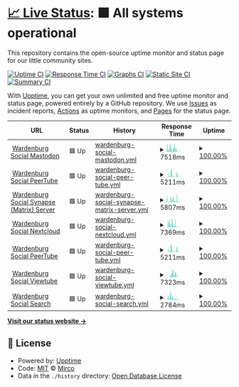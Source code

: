 # [📈 Live Status](https://demo.upptime.js.org): <!--live status--> **🟩 All systems operational**

This repository contains the open-source uptime monitor and status page for our little community sites.

[![Uptime CI](https://github.com/m1rc0/starfleetuptime/workflows/Uptime%20CI/badge.svg)](https://github.com/m1rc0/starfleetuptime/actions?query=workflow%3A%22Uptime+CI%22)
[![Response Time CI](https://github.com/m1rc0/starfleetuptime/workflows/Response%20Time%20CI/badge.svg)](https://github.com/m1rc0/starfleetuptime/actions?query=workflow%3A%22Response+Time+CI%22)
[![Graphs CI](https://github.com/m1rc0/starfleetuptime/workflows/Graphs%20CI/badge.svg)](https://github.com/m1rc0/starfleetuptime/actions?query=workflow%3A%22Graphs+CI%22)
[![Static Site CI](https://github.com/m1rc0/starfleetuptime/workflows/Static%20Site%20CI/badge.svg)](https://github.com/m1rc0/starfleetuptime/actions?query=workflow%3A%22Static+Site+CI%22)
[![Summary CI](https://github.com/m1rc0/starfleetuptime/workflows/Summary%20CI/badge.svg)](https://github.com/m1rc0/starfleetuptime/actions?query=workflow%3A%22Summary+CI%22)

With [Upptime](https://upptime.js.org), you can get your own unlimited and free uptime monitor and status page, powered entirely by a GitHub repository. We use [Issues](https://github.com/m1rc0/starfleetuptime/issues) as incident reports, [Actions](https://github.com/m1rc0/starfleetuptime/actions) as uptime monitors, and [Pages](https://demo.upptime.js.org) for the status page.

<!--start: status pages-->
<!-- This summary is generated by Upptime (https://github.com/upptime/upptime) -->
<!-- Do not edit this manually, your changes will be overwritten -->
<!-- prettier-ignore -->
| URL | Status | History | Response Time | Uptime |
| --- | ------ | ------- | ------------- | ------ |
| <img alt="" src="https://icons.duckduckgo.com/ip3/masto.wardenburg.social.ico" height="13"> [Wardenburg Social Mastodon](https://masto.wardenburg.social) | 🟩 Up | [wardenburg-social-mastodon.yml](https://github.com/m1rc0/starfleetuptime/commits/HEAD/history/wardenburg-social-mastodon.yml) | <details><summary><img alt="Response time graph" src="./graphs/wardenburg-social-mastodon/response-time-week.png" height="20"> 7518ms</summary><br><a href="https://uptime.wardenburg.social/history/wardenburg-social-mastodon"><img alt="Response time 2569" src="https://img.shields.io/endpoint?url=https%3A%2F%2Fraw.githubusercontent.com%2Fm1rc0%2Fstarfleetuptime%2FHEAD%2Fapi%2Fwardenburg-social-mastodon%2Fresponse-time.json"></a><br><a href="https://uptime.wardenburg.social/history/wardenburg-social-mastodon"><img alt="24-hour response time 654" src="https://img.shields.io/endpoint?url=https%3A%2F%2Fraw.githubusercontent.com%2Fm1rc0%2Fstarfleetuptime%2FHEAD%2Fapi%2Fwardenburg-social-mastodon%2Fresponse-time-day.json"></a><br><a href="https://uptime.wardenburg.social/history/wardenburg-social-mastodon"><img alt="7-day response time 7518" src="https://img.shields.io/endpoint?url=https%3A%2F%2Fraw.githubusercontent.com%2Fm1rc0%2Fstarfleetuptime%2FHEAD%2Fapi%2Fwardenburg-social-mastodon%2Fresponse-time-week.json"></a><br><a href="https://uptime.wardenburg.social/history/wardenburg-social-mastodon"><img alt="30-day response time 4922" src="https://img.shields.io/endpoint?url=https%3A%2F%2Fraw.githubusercontent.com%2Fm1rc0%2Fstarfleetuptime%2FHEAD%2Fapi%2Fwardenburg-social-mastodon%2Fresponse-time-month.json"></a><br><a href="https://uptime.wardenburg.social/history/wardenburg-social-mastodon"><img alt="1-year response time 2597" src="https://img.shields.io/endpoint?url=https%3A%2F%2Fraw.githubusercontent.com%2Fm1rc0%2Fstarfleetuptime%2FHEAD%2Fapi%2Fwardenburg-social-mastodon%2Fresponse-time-year.json"></a></details> | <details><summary><a href="https://uptime.wardenburg.social/history/wardenburg-social-mastodon">100.00%</a></summary><a href="https://uptime.wardenburg.social/history/wardenburg-social-mastodon"><img alt="All-time uptime 100.00%" src="https://img.shields.io/endpoint?url=https%3A%2F%2Fraw.githubusercontent.com%2Fm1rc0%2Fstarfleetuptime%2FHEAD%2Fapi%2Fwardenburg-social-mastodon%2Fuptime.json"></a><br><a href="https://uptime.wardenburg.social/history/wardenburg-social-mastodon"><img alt="24-hour uptime 100.00%" src="https://img.shields.io/endpoint?url=https%3A%2F%2Fraw.githubusercontent.com%2Fm1rc0%2Fstarfleetuptime%2FHEAD%2Fapi%2Fwardenburg-social-mastodon%2Fuptime-day.json"></a><br><a href="https://uptime.wardenburg.social/history/wardenburg-social-mastodon"><img alt="7-day uptime 100.00%" src="https://img.shields.io/endpoint?url=https%3A%2F%2Fraw.githubusercontent.com%2Fm1rc0%2Fstarfleetuptime%2FHEAD%2Fapi%2Fwardenburg-social-mastodon%2Fuptime-week.json"></a><br><a href="https://uptime.wardenburg.social/history/wardenburg-social-mastodon"><img alt="30-day uptime 100.00%" src="https://img.shields.io/endpoint?url=https%3A%2F%2Fraw.githubusercontent.com%2Fm1rc0%2Fstarfleetuptime%2FHEAD%2Fapi%2Fwardenburg-social-mastodon%2Fuptime-month.json"></a><br><a href="https://uptime.wardenburg.social/history/wardenburg-social-mastodon"><img alt="1-year uptime 100.00%" src="https://img.shields.io/endpoint?url=https%3A%2F%2Fraw.githubusercontent.com%2Fm1rc0%2Fstarfleetuptime%2FHEAD%2Fapi%2Fwardenburg-social-mastodon%2Fuptime-year.json"></a></details>
| <img alt="" src="https://icons.duckduckgo.com/ip3/tube.wardenburg.social.ico" height="13"> [Wardenburg Social PeerTube](https://tube.wardenburg.social) | 🟩 Up | [wardenburg-social-peer-tube.yml](https://github.com/m1rc0/starfleetuptime/commits/HEAD/history/wardenburg-social-peer-tube.yml) | <details><summary><img alt="Response time graph" src="./graphs/wardenburg-social-peer-tube/response-time-week.png" height="20"> 5211ms</summary><br><a href="https://uptime.wardenburg.social/history/wardenburg-social-peer-tube"><img alt="Response time 2208" src="https://img.shields.io/endpoint?url=https%3A%2F%2Fraw.githubusercontent.com%2Fm1rc0%2Fstarfleetuptime%2FHEAD%2Fapi%2Fwardenburg-social-peer-tube%2Fresponse-time.json"></a><br><a href="https://uptime.wardenburg.social/history/wardenburg-social-peer-tube"><img alt="24-hour response time 341" src="https://img.shields.io/endpoint?url=https%3A%2F%2Fraw.githubusercontent.com%2Fm1rc0%2Fstarfleetuptime%2FHEAD%2Fapi%2Fwardenburg-social-peer-tube%2Fresponse-time-day.json"></a><br><a href="https://uptime.wardenburg.social/history/wardenburg-social-peer-tube"><img alt="7-day response time 5211" src="https://img.shields.io/endpoint?url=https%3A%2F%2Fraw.githubusercontent.com%2Fm1rc0%2Fstarfleetuptime%2FHEAD%2Fapi%2Fwardenburg-social-peer-tube%2Fresponse-time-week.json"></a><br><a href="https://uptime.wardenburg.social/history/wardenburg-social-peer-tube"><img alt="30-day response time 3434" src="https://img.shields.io/endpoint?url=https%3A%2F%2Fraw.githubusercontent.com%2Fm1rc0%2Fstarfleetuptime%2FHEAD%2Fapi%2Fwardenburg-social-peer-tube%2Fresponse-time-month.json"></a><br><a href="https://uptime.wardenburg.social/history/wardenburg-social-peer-tube"><img alt="1-year response time 2209" src="https://img.shields.io/endpoint?url=https%3A%2F%2Fraw.githubusercontent.com%2Fm1rc0%2Fstarfleetuptime%2FHEAD%2Fapi%2Fwardenburg-social-peer-tube%2Fresponse-time-year.json"></a></details> | <details><summary><a href="https://uptime.wardenburg.social/history/wardenburg-social-peer-tube">100.00%</a></summary><a href="https://uptime.wardenburg.social/history/wardenburg-social-peer-tube"><img alt="All-time uptime 100.00%" src="https://img.shields.io/endpoint?url=https%3A%2F%2Fraw.githubusercontent.com%2Fm1rc0%2Fstarfleetuptime%2FHEAD%2Fapi%2Fwardenburg-social-peer-tube%2Fuptime.json"></a><br><a href="https://uptime.wardenburg.social/history/wardenburg-social-peer-tube"><img alt="24-hour uptime 100.00%" src="https://img.shields.io/endpoint?url=https%3A%2F%2Fraw.githubusercontent.com%2Fm1rc0%2Fstarfleetuptime%2FHEAD%2Fapi%2Fwardenburg-social-peer-tube%2Fuptime-day.json"></a><br><a href="https://uptime.wardenburg.social/history/wardenburg-social-peer-tube"><img alt="7-day uptime 100.00%" src="https://img.shields.io/endpoint?url=https%3A%2F%2Fraw.githubusercontent.com%2Fm1rc0%2Fstarfleetuptime%2FHEAD%2Fapi%2Fwardenburg-social-peer-tube%2Fuptime-week.json"></a><br><a href="https://uptime.wardenburg.social/history/wardenburg-social-peer-tube"><img alt="30-day uptime 100.00%" src="https://img.shields.io/endpoint?url=https%3A%2F%2Fraw.githubusercontent.com%2Fm1rc0%2Fstarfleetuptime%2FHEAD%2Fapi%2Fwardenburg-social-peer-tube%2Fuptime-month.json"></a><br><a href="https://uptime.wardenburg.social/history/wardenburg-social-peer-tube"><img alt="1-year uptime 100.00%" src="https://img.shields.io/endpoint?url=https%3A%2F%2Fraw.githubusercontent.com%2Fm1rc0%2Fstarfleetuptime%2FHEAD%2Fapi%2Fwardenburg-social-peer-tube%2Fuptime-year.json"></a></details>
| <img alt="" src="https://matrix.org/assets/favicon.ico" height="13"> [Wardenburg Social Synapse (Matrix) Server](https://matrix.ocrim.de) | 🟩 Up | [wardenburg-social-synapse-matrix-server.yml](https://github.com/m1rc0/starfleetuptime/commits/HEAD/history/wardenburg-social-synapse-matrix-server.yml) | <details><summary><img alt="Response time graph" src="./graphs/wardenburg-social-synapse-matrix-server/response-time-week.png" height="20"> 5807ms</summary><br><a href="https://uptime.wardenburg.social/history/wardenburg-social-synapse-matrix-server"><img alt="Response time 3448" src="https://img.shields.io/endpoint?url=https%3A%2F%2Fraw.githubusercontent.com%2Fm1rc0%2Fstarfleetuptime%2FHEAD%2Fapi%2Fwardenburg-social-synapse-matrix-server%2Fresponse-time.json"></a><br><a href="https://uptime.wardenburg.social/history/wardenburg-social-synapse-matrix-server"><img alt="24-hour response time 743" src="https://img.shields.io/endpoint?url=https%3A%2F%2Fraw.githubusercontent.com%2Fm1rc0%2Fstarfleetuptime%2FHEAD%2Fapi%2Fwardenburg-social-synapse-matrix-server%2Fresponse-time-day.json"></a><br><a href="https://uptime.wardenburg.social/history/wardenburg-social-synapse-matrix-server"><img alt="7-day response time 5807" src="https://img.shields.io/endpoint?url=https%3A%2F%2Fraw.githubusercontent.com%2Fm1rc0%2Fstarfleetuptime%2FHEAD%2Fapi%2Fwardenburg-social-synapse-matrix-server%2Fresponse-time-week.json"></a><br><a href="https://uptime.wardenburg.social/history/wardenburg-social-synapse-matrix-server"><img alt="30-day response time 4947" src="https://img.shields.io/endpoint?url=https%3A%2F%2Fraw.githubusercontent.com%2Fm1rc0%2Fstarfleetuptime%2FHEAD%2Fapi%2Fwardenburg-social-synapse-matrix-server%2Fresponse-time-month.json"></a><br><a href="https://uptime.wardenburg.social/history/wardenburg-social-synapse-matrix-server"><img alt="1-year response time 3479" src="https://img.shields.io/endpoint?url=https%3A%2F%2Fraw.githubusercontent.com%2Fm1rc0%2Fstarfleetuptime%2FHEAD%2Fapi%2Fwardenburg-social-synapse-matrix-server%2Fresponse-time-year.json"></a></details> | <details><summary><a href="https://uptime.wardenburg.social/history/wardenburg-social-synapse-matrix-server">100.00%</a></summary><a href="https://uptime.wardenburg.social/history/wardenburg-social-synapse-matrix-server"><img alt="All-time uptime 100.00%" src="https://img.shields.io/endpoint?url=https%3A%2F%2Fraw.githubusercontent.com%2Fm1rc0%2Fstarfleetuptime%2FHEAD%2Fapi%2Fwardenburg-social-synapse-matrix-server%2Fuptime.json"></a><br><a href="https://uptime.wardenburg.social/history/wardenburg-social-synapse-matrix-server"><img alt="24-hour uptime 100.00%" src="https://img.shields.io/endpoint?url=https%3A%2F%2Fraw.githubusercontent.com%2Fm1rc0%2Fstarfleetuptime%2FHEAD%2Fapi%2Fwardenburg-social-synapse-matrix-server%2Fuptime-day.json"></a><br><a href="https://uptime.wardenburg.social/history/wardenburg-social-synapse-matrix-server"><img alt="7-day uptime 100.00%" src="https://img.shields.io/endpoint?url=https%3A%2F%2Fraw.githubusercontent.com%2Fm1rc0%2Fstarfleetuptime%2FHEAD%2Fapi%2Fwardenburg-social-synapse-matrix-server%2Fuptime-week.json"></a><br><a href="https://uptime.wardenburg.social/history/wardenburg-social-synapse-matrix-server"><img alt="30-day uptime 100.00%" src="https://img.shields.io/endpoint?url=https%3A%2F%2Fraw.githubusercontent.com%2Fm1rc0%2Fstarfleetuptime%2FHEAD%2Fapi%2Fwardenburg-social-synapse-matrix-server%2Fuptime-month.json"></a><br><a href="https://uptime.wardenburg.social/history/wardenburg-social-synapse-matrix-server"><img alt="1-year uptime 100.00%" src="https://img.shields.io/endpoint?url=https%3A%2F%2Fraw.githubusercontent.com%2Fm1rc0%2Fstarfleetuptime%2FHEAD%2Fapi%2Fwardenburg-social-synapse-matrix-server%2Fuptime-year.json"></a></details>
| <img alt="" src="https://icons.duckduckgo.com/ip3/cloud.wardenburg.social.ico" height="13"> [Wardenburg Social Nextcloud](https://cloud.wardenburg.social) | 🟩 Up | [wardenburg-social-nextcloud.yml](https://github.com/m1rc0/starfleetuptime/commits/HEAD/history/wardenburg-social-nextcloud.yml) | <details><summary><img alt="Response time graph" src="./graphs/wardenburg-social-nextcloud/response-time-week.png" height="20"> 7369ms</summary><br><a href="https://uptime.wardenburg.social/history/wardenburg-social-nextcloud"><img alt="Response time 4280" src="https://img.shields.io/endpoint?url=https%3A%2F%2Fraw.githubusercontent.com%2Fm1rc0%2Fstarfleetuptime%2FHEAD%2Fapi%2Fwardenburg-social-nextcloud%2Fresponse-time.json"></a><br><a href="https://uptime.wardenburg.social/history/wardenburg-social-nextcloud"><img alt="24-hour response time 874" src="https://img.shields.io/endpoint?url=https%3A%2F%2Fraw.githubusercontent.com%2Fm1rc0%2Fstarfleetuptime%2FHEAD%2Fapi%2Fwardenburg-social-nextcloud%2Fresponse-time-day.json"></a><br><a href="https://uptime.wardenburg.social/history/wardenburg-social-nextcloud"><img alt="7-day response time 7369" src="https://img.shields.io/endpoint?url=https%3A%2F%2Fraw.githubusercontent.com%2Fm1rc0%2Fstarfleetuptime%2FHEAD%2Fapi%2Fwardenburg-social-nextcloud%2Fresponse-time-week.json"></a><br><a href="https://uptime.wardenburg.social/history/wardenburg-social-nextcloud"><img alt="30-day response time 5681" src="https://img.shields.io/endpoint?url=https%3A%2F%2Fraw.githubusercontent.com%2Fm1rc0%2Fstarfleetuptime%2FHEAD%2Fapi%2Fwardenburg-social-nextcloud%2Fresponse-time-month.json"></a><br><a href="https://uptime.wardenburg.social/history/wardenburg-social-nextcloud"><img alt="1-year response time 4302" src="https://img.shields.io/endpoint?url=https%3A%2F%2Fraw.githubusercontent.com%2Fm1rc0%2Fstarfleetuptime%2FHEAD%2Fapi%2Fwardenburg-social-nextcloud%2Fresponse-time-year.json"></a></details> | <details><summary><a href="https://uptime.wardenburg.social/history/wardenburg-social-nextcloud">100.00%</a></summary><a href="https://uptime.wardenburg.social/history/wardenburg-social-nextcloud"><img alt="All-time uptime 100.00%" src="https://img.shields.io/endpoint?url=https%3A%2F%2Fraw.githubusercontent.com%2Fm1rc0%2Fstarfleetuptime%2FHEAD%2Fapi%2Fwardenburg-social-nextcloud%2Fuptime.json"></a><br><a href="https://uptime.wardenburg.social/history/wardenburg-social-nextcloud"><img alt="24-hour uptime 100.00%" src="https://img.shields.io/endpoint?url=https%3A%2F%2Fraw.githubusercontent.com%2Fm1rc0%2Fstarfleetuptime%2FHEAD%2Fapi%2Fwardenburg-social-nextcloud%2Fuptime-day.json"></a><br><a href="https://uptime.wardenburg.social/history/wardenburg-social-nextcloud"><img alt="7-day uptime 100.00%" src="https://img.shields.io/endpoint?url=https%3A%2F%2Fraw.githubusercontent.com%2Fm1rc0%2Fstarfleetuptime%2FHEAD%2Fapi%2Fwardenburg-social-nextcloud%2Fuptime-week.json"></a><br><a href="https://uptime.wardenburg.social/history/wardenburg-social-nextcloud"><img alt="30-day uptime 100.00%" src="https://img.shields.io/endpoint?url=https%3A%2F%2Fraw.githubusercontent.com%2Fm1rc0%2Fstarfleetuptime%2FHEAD%2Fapi%2Fwardenburg-social-nextcloud%2Fuptime-month.json"></a><br><a href="https://uptime.wardenburg.social/history/wardenburg-social-nextcloud"><img alt="1-year uptime 100.00%" src="https://img.shields.io/endpoint?url=https%3A%2F%2Fraw.githubusercontent.com%2Fm1rc0%2Fstarfleetuptime%2FHEAD%2Fapi%2Fwardenburg-social-nextcloud%2Fuptime-year.json"></a></details>
| <img alt="" src="https://joinpeertube.org/img/icons/favicon.png" height="13"> [Wardenburg Social PeerTube](https://tube.wardenburg.social) | 🟩 Up | [wardenburg-social-peer-tube.yml](https://github.com/m1rc0/starfleetuptime/commits/HEAD/history/wardenburg-social-peer-tube.yml) | <details><summary><img alt="Response time graph" src="./graphs/wardenburg-social-peer-tube/response-time-week.png" height="20"> 5211ms</summary><br><a href="https://uptime.wardenburg.social/history/wardenburg-social-peer-tube"><img alt="Response time 2208" src="https://img.shields.io/endpoint?url=https%3A%2F%2Fraw.githubusercontent.com%2Fm1rc0%2Fstarfleetuptime%2FHEAD%2Fapi%2Fwardenburg-social-peer-tube%2Fresponse-time.json"></a><br><a href="https://uptime.wardenburg.social/history/wardenburg-social-peer-tube"><img alt="24-hour response time 341" src="https://img.shields.io/endpoint?url=https%3A%2F%2Fraw.githubusercontent.com%2Fm1rc0%2Fstarfleetuptime%2FHEAD%2Fapi%2Fwardenburg-social-peer-tube%2Fresponse-time-day.json"></a><br><a href="https://uptime.wardenburg.social/history/wardenburg-social-peer-tube"><img alt="7-day response time 5211" src="https://img.shields.io/endpoint?url=https%3A%2F%2Fraw.githubusercontent.com%2Fm1rc0%2Fstarfleetuptime%2FHEAD%2Fapi%2Fwardenburg-social-peer-tube%2Fresponse-time-week.json"></a><br><a href="https://uptime.wardenburg.social/history/wardenburg-social-peer-tube"><img alt="30-day response time 3434" src="https://img.shields.io/endpoint?url=https%3A%2F%2Fraw.githubusercontent.com%2Fm1rc0%2Fstarfleetuptime%2FHEAD%2Fapi%2Fwardenburg-social-peer-tube%2Fresponse-time-month.json"></a><br><a href="https://uptime.wardenburg.social/history/wardenburg-social-peer-tube"><img alt="1-year response time 2209" src="https://img.shields.io/endpoint?url=https%3A%2F%2Fraw.githubusercontent.com%2Fm1rc0%2Fstarfleetuptime%2FHEAD%2Fapi%2Fwardenburg-social-peer-tube%2Fresponse-time-year.json"></a></details> | <details><summary><a href="https://uptime.wardenburg.social/history/wardenburg-social-peer-tube">100.00%</a></summary><a href="https://uptime.wardenburg.social/history/wardenburg-social-peer-tube"><img alt="All-time uptime 100.00%" src="https://img.shields.io/endpoint?url=https%3A%2F%2Fraw.githubusercontent.com%2Fm1rc0%2Fstarfleetuptime%2FHEAD%2Fapi%2Fwardenburg-social-peer-tube%2Fuptime.json"></a><br><a href="https://uptime.wardenburg.social/history/wardenburg-social-peer-tube"><img alt="24-hour uptime 100.00%" src="https://img.shields.io/endpoint?url=https%3A%2F%2Fraw.githubusercontent.com%2Fm1rc0%2Fstarfleetuptime%2FHEAD%2Fapi%2Fwardenburg-social-peer-tube%2Fuptime-day.json"></a><br><a href="https://uptime.wardenburg.social/history/wardenburg-social-peer-tube"><img alt="7-day uptime 100.00%" src="https://img.shields.io/endpoint?url=https%3A%2F%2Fraw.githubusercontent.com%2Fm1rc0%2Fstarfleetuptime%2FHEAD%2Fapi%2Fwardenburg-social-peer-tube%2Fuptime-week.json"></a><br><a href="https://uptime.wardenburg.social/history/wardenburg-social-peer-tube"><img alt="30-day uptime 100.00%" src="https://img.shields.io/endpoint?url=https%3A%2F%2Fraw.githubusercontent.com%2Fm1rc0%2Fstarfleetuptime%2FHEAD%2Fapi%2Fwardenburg-social-peer-tube%2Fuptime-month.json"></a><br><a href="https://uptime.wardenburg.social/history/wardenburg-social-peer-tube"><img alt="1-year uptime 100.00%" src="https://img.shields.io/endpoint?url=https%3A%2F%2Fraw.githubusercontent.com%2Fm1rc0%2Fstarfleetuptime%2FHEAD%2Fapi%2Fwardenburg-social-peer-tube%2Fuptime-year.json"></a></details>
| <img alt="" src="https://icons.duckduckgo.com/ip3/watch.wardenburg.social.ico" height="13"> [Wardenburg Social Viewtube](https://watch.wardenburg.social/) | 🟩 Up | [wardenburg-social-viewtube.yml](https://github.com/m1rc0/starfleetuptime/commits/HEAD/history/wardenburg-social-viewtube.yml) | <details><summary><img alt="Response time graph" src="./graphs/wardenburg-social-viewtube/response-time-week.png" height="20"> 7323ms</summary><br><a href="https://uptime.wardenburg.social/history/wardenburg-social-viewtube"><img alt="Response time 2037" src="https://img.shields.io/endpoint?url=https%3A%2F%2Fraw.githubusercontent.com%2Fm1rc0%2Fstarfleetuptime%2FHEAD%2Fapi%2Fwardenburg-social-viewtube%2Fresponse-time.json"></a><br><a href="https://uptime.wardenburg.social/history/wardenburg-social-viewtube"><img alt="24-hour response time 649" src="https://img.shields.io/endpoint?url=https%3A%2F%2Fraw.githubusercontent.com%2Fm1rc0%2Fstarfleetuptime%2FHEAD%2Fapi%2Fwardenburg-social-viewtube%2Fresponse-time-day.json"></a><br><a href="https://uptime.wardenburg.social/history/wardenburg-social-viewtube"><img alt="7-day response time 7323" src="https://img.shields.io/endpoint?url=https%3A%2F%2Fraw.githubusercontent.com%2Fm1rc0%2Fstarfleetuptime%2FHEAD%2Fapi%2Fwardenburg-social-viewtube%2Fresponse-time-week.json"></a><br><a href="https://uptime.wardenburg.social/history/wardenburg-social-viewtube"><img alt="30-day response time 3503" src="https://img.shields.io/endpoint?url=https%3A%2F%2Fraw.githubusercontent.com%2Fm1rc0%2Fstarfleetuptime%2FHEAD%2Fapi%2Fwardenburg-social-viewtube%2Fresponse-time-month.json"></a><br><a href="https://uptime.wardenburg.social/history/wardenburg-social-viewtube"><img alt="1-year response time 2037" src="https://img.shields.io/endpoint?url=https%3A%2F%2Fraw.githubusercontent.com%2Fm1rc0%2Fstarfleetuptime%2FHEAD%2Fapi%2Fwardenburg-social-viewtube%2Fresponse-time-year.json"></a></details> | <details><summary><a href="https://uptime.wardenburg.social/history/wardenburg-social-viewtube">100.00%</a></summary><a href="https://uptime.wardenburg.social/history/wardenburg-social-viewtube"><img alt="All-time uptime 100.00%" src="https://img.shields.io/endpoint?url=https%3A%2F%2Fraw.githubusercontent.com%2Fm1rc0%2Fstarfleetuptime%2FHEAD%2Fapi%2Fwardenburg-social-viewtube%2Fuptime.json"></a><br><a href="https://uptime.wardenburg.social/history/wardenburg-social-viewtube"><img alt="24-hour uptime 100.00%" src="https://img.shields.io/endpoint?url=https%3A%2F%2Fraw.githubusercontent.com%2Fm1rc0%2Fstarfleetuptime%2FHEAD%2Fapi%2Fwardenburg-social-viewtube%2Fuptime-day.json"></a><br><a href="https://uptime.wardenburg.social/history/wardenburg-social-viewtube"><img alt="7-day uptime 100.00%" src="https://img.shields.io/endpoint?url=https%3A%2F%2Fraw.githubusercontent.com%2Fm1rc0%2Fstarfleetuptime%2FHEAD%2Fapi%2Fwardenburg-social-viewtube%2Fuptime-week.json"></a><br><a href="https://uptime.wardenburg.social/history/wardenburg-social-viewtube"><img alt="30-day uptime 100.00%" src="https://img.shields.io/endpoint?url=https%3A%2F%2Fraw.githubusercontent.com%2Fm1rc0%2Fstarfleetuptime%2FHEAD%2Fapi%2Fwardenburg-social-viewtube%2Fuptime-month.json"></a><br><a href="https://uptime.wardenburg.social/history/wardenburg-social-viewtube"><img alt="1-year uptime 100.00%" src="https://img.shields.io/endpoint?url=https%3A%2F%2Fraw.githubusercontent.com%2Fm1rc0%2Fstarfleetuptime%2FHEAD%2Fapi%2Fwardenburg-social-viewtube%2Fuptime-year.json"></a></details>
| <img alt="" src="https://icons.duckduckgo.com/ip3/search.wardenburg.social.ico" height="13"> [Wardenburg Social Search](https://search.wardenburg.social/) | 🟩 Up | [wardenburg-social-search.yml](https://github.com/m1rc0/starfleetuptime/commits/HEAD/history/wardenburg-social-search.yml) | <details><summary><img alt="Response time graph" src="./graphs/wardenburg-social-search/response-time-week.png" height="20"> 2784ms</summary><br><a href="https://uptime.wardenburg.social/history/wardenburg-social-search"><img alt="Response time 3183" src="https://img.shields.io/endpoint?url=https%3A%2F%2Fraw.githubusercontent.com%2Fm1rc0%2Fstarfleetuptime%2FHEAD%2Fapi%2Fwardenburg-social-search%2Fresponse-time.json"></a><br><a href="https://uptime.wardenburg.social/history/wardenburg-social-search"><img alt="24-hour response time 393" src="https://img.shields.io/endpoint?url=https%3A%2F%2Fraw.githubusercontent.com%2Fm1rc0%2Fstarfleetuptime%2FHEAD%2Fapi%2Fwardenburg-social-search%2Fresponse-time-day.json"></a><br><a href="https://uptime.wardenburg.social/history/wardenburg-social-search"><img alt="7-day response time 2784" src="https://img.shields.io/endpoint?url=https%3A%2F%2Fraw.githubusercontent.com%2Fm1rc0%2Fstarfleetuptime%2FHEAD%2Fapi%2Fwardenburg-social-search%2Fresponse-time-week.json"></a><br><a href="https://uptime.wardenburg.social/history/wardenburg-social-search"><img alt="30-day response time 4367" src="https://img.shields.io/endpoint?url=https%3A%2F%2Fraw.githubusercontent.com%2Fm1rc0%2Fstarfleetuptime%2FHEAD%2Fapi%2Fwardenburg-social-search%2Fresponse-time-month.json"></a><br><a href="https://uptime.wardenburg.social/history/wardenburg-social-search"><img alt="1-year response time 3183" src="https://img.shields.io/endpoint?url=https%3A%2F%2Fraw.githubusercontent.com%2Fm1rc0%2Fstarfleetuptime%2FHEAD%2Fapi%2Fwardenburg-social-search%2Fresponse-time-year.json"></a></details> | <details><summary><a href="https://uptime.wardenburg.social/history/wardenburg-social-search">100.00%</a></summary><a href="https://uptime.wardenburg.social/history/wardenburg-social-search"><img alt="All-time uptime 100.00%" src="https://img.shields.io/endpoint?url=https%3A%2F%2Fraw.githubusercontent.com%2Fm1rc0%2Fstarfleetuptime%2FHEAD%2Fapi%2Fwardenburg-social-search%2Fuptime.json"></a><br><a href="https://uptime.wardenburg.social/history/wardenburg-social-search"><img alt="24-hour uptime 100.00%" src="https://img.shields.io/endpoint?url=https%3A%2F%2Fraw.githubusercontent.com%2Fm1rc0%2Fstarfleetuptime%2FHEAD%2Fapi%2Fwardenburg-social-search%2Fuptime-day.json"></a><br><a href="https://uptime.wardenburg.social/history/wardenburg-social-search"><img alt="7-day uptime 100.00%" src="https://img.shields.io/endpoint?url=https%3A%2F%2Fraw.githubusercontent.com%2Fm1rc0%2Fstarfleetuptime%2FHEAD%2Fapi%2Fwardenburg-social-search%2Fuptime-week.json"></a><br><a href="https://uptime.wardenburg.social/history/wardenburg-social-search"><img alt="30-day uptime 100.00%" src="https://img.shields.io/endpoint?url=https%3A%2F%2Fraw.githubusercontent.com%2Fm1rc0%2Fstarfleetuptime%2FHEAD%2Fapi%2Fwardenburg-social-search%2Fuptime-month.json"></a><br><a href="https://uptime.wardenburg.social/history/wardenburg-social-search"><img alt="1-year uptime 100.00%" src="https://img.shields.io/endpoint?url=https%3A%2F%2Fraw.githubusercontent.com%2Fm1rc0%2Fstarfleetuptime%2FHEAD%2Fapi%2Fwardenburg-social-search%2Fuptime-year.json"></a></details>

<!--end: status pages-->

[**Visit our status website →**](https://demo.upptime.js.org)

## 📄 License

- Powered by: [Upptime](https://github.com/upptime/upptime)
- Code: [MIT](./LICENSE) © [Mirco](https://demo.upptime.js.org)
- Data in the `./history` directory: [Open Database License](https://opendatacommons.org/licenses/odbl/1-0/)
